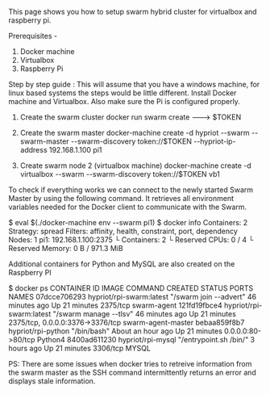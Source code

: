This page shows you how to setup swarm hybrid cluster for virtualbox and raspberry pi.

Prerequisites -
1) Docker machine
2) Virtualbox
3) Raspberry Pi

Step by step guide :
This will assume that you have a windows machine, for linux based systems the steps would be little different.
Install Docker machine and Virtualbox. Also make sure the Pi is configured properly. 

1) Create the swarm cluster 
docker run swarm create ---> $TOKEN

2) Create the swarm master 
docker-machine create -d hypriot --swarm --swarm-master --swarm-discovery token://$TOKEN --hypriot-ip-address 192.168.1.100 pi1

3) Create swarm node 2 (virtualbox machine)
docker-machine create -d virtualbox --swarm --swarm-discovery token://$TOKEN vb1

To check if everything works we can connect to the newly started Swarm Master by using the following command. It retrieves all environment variables needed for the Docker client to communicate with the Swarm.

$ eval $(./docker-machine env --swarm pi1)
$ docker info
Containers: 2
Strategy: spread
Filters: affinity, health, constraint, port, dependency
Nodes: 1
 pi1: 192.168.1.100:2375
  └ Containers: 2
  └ Reserved CPUs: 0 / 4
  └ Reserved Memory: 0 B / 971.3 MiB

Additional containers for Python and MySQL are also created on the Raspberry PI

$ docker ps
CONTAINER ID        IMAGE                      COMMAND                  CREATED             STATUS              PORTS                              NAMES
07dcce706293        hypriot/rpi-swarm:latest   "/swarm join --advert"   46 minutes ago      Up 21 minutes       2375/tcp                           swarm-agent
121fd19fbce4        hypriot/rpi-swarm:latest   "/swarm manage --tlsv"   46 minutes ago      Up 21 minutes       2375/tcp, 0.0.0.0:3376->3376/tcp   swarm-agent-master
bebaa859f8b7        hypriot/rpi-python         "/bin/bash"              About an hour ago   Up 21 minutes       0.0.0.0:80->80/tcp                 Python4
8400ad611230        hypriot/rpi-mysql          "/entrypoint.sh /bin/"   3 hours ago         Up 21 minutes       3306/tcp                           MYSQL

PS: There are some issues when docker tries to retreive information from the swarm master as the SSH command
intermittently returns an error and displays stale information.



